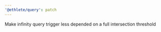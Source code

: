 ```yaml
---
'@ethlete/query': patch
---
```


Make infinity query trigger less depended on a full intersection threshold
